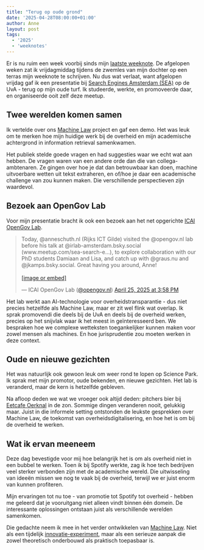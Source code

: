 ```yaml
---
title: "Terug op oude grond"
date: '2025-04-28T08:00:00+01:00'
author: Anne
layout: post
tags:
  - '2025'
  - 'weeknotes'
---
```


Er is nu ruim een week voorbij sinds mijn [laatste weeknote](/2025/04/18/heimwee.html). De afgelopen weken zat ik
vrijdagmiddag tijdens de zwemles van mijn dochter op een terras mijn weeknote te schrijven. Nu dus wat verlaat, want
afgelopen vrijdag gaf ik een presentatie bij
[Search Engines Amsterdam (SEA)](https://www.meetup.com/sea-search-engines-amsterdam/events/304267117/) op de UvA -
terug op mijn oude turf. Ik studeerde, werkte, en promoveerde daar, en organiseerde ooit zelf deze meetup.

## Twee werelden komen samen

Ik vertelde over ons [Machine Law](/2025/01/25/machine-law.html) project en gaf een demo. Het was leuk om te merken
hoe mijn huidige werk bij de overheid en mijn academische achtergrond in information retrieval samenkwamen.

Het publiek stelde goede vragen en had suggesties waar we echt wat aan hebben. De vragen waren van een andere orde dan
die van collega-ambtenaren. Ze gingen over hoe je dat dan betrouwbaar kan doen, machine uitvoerbare wetten uit tekst
extraheren, en of/hoe je daar een academische challenge van zou kunnen maken. Die verschillende perspectieven zijn
waardevol.

## Bezoek aan OpenGov Lab

Voor mijn presentatie bracht ik ook een bezoek aan het net opgerichte [ICAI OpenGov Lab](https://opengov.nl/).

<blockquote class="bluesky-embed" data-bluesky-uri="at://did:plc:r664jqhgqixm3y7c6u4vtioh/app.bsky.feed.post/3lnnewznyz22l" data-bluesky-cid="bafyreiauybioghc6guqy35s3ygd7sdlgapjqsq4fixdvlx7y3o2lm255ca" data-bluesky-embed-color-mode="white"><p lang="en">Today, @anneschuth.nl (Rijks ICT Gilde) visited the @opengov.nl lab before his talk at @irlab-amsterdam.bsky.social (www.meetup.com/sea-search-e...), to explore collaboration with our PhD students Damiaan and Lisa, and catch up with @graus.nu and @jkamps.bsky.social. Great having you around, Anne!<br><br><a href="https://bsky.app/profile/did:plc:r664jqhgqixm3y7c6u4vtioh/post/3lnnewznyz22l?ref_src=embed">[image or embed]</a></p>&mdash; ICAI OpenGov Lab (<a href="https://bsky.app/profile/did:plc:r664jqhgqixm3y7c6u4vtioh?ref_src=embed">@opengov.nl</a>) <a href="https://bsky.app/profile/did:plc:r664jqhgqixm3y7c6u4vtioh/post/3lnnewznyz22l?ref_src=embed">April 25, 2025 at 3:58 PM</a></blockquote><script async src="https://embed.bsky.app/static/embed.js" charset="utf-8"></script>

Het lab werkt aan AI-technologie voor overheidstransparantie - dus niet precies hetzelfde als Machine Law, maar er zit
wel flink wat overlap. Ik sprak promovendi die deels bij de UvA en deels bij de overheid werken, precies op het snijvlak
waar ik het meest in geïnteresseerd ben. We bespraken hoe we complexe wetteksten toegankelijker kunnen maken voor zowel
mensen als machines. En hoe jurisprudentie zou moeten werken in deze context.

## Oude en nieuwe gezichten

Het was natuurlijk ook gewoon leuk om weer rond te lopen op Science Park. Ik sprak met mijn promotor, oude bekenden, en
nieuwe gezichten. Het lab is veranderd, maar de kern is hetzelfde gebleven.

Na afloop deden we wat we vroeger ook altijd deden: pitchers bier bij [Eetcafe Oerknal](https://eetcafeoerknal.nl/) in
de zon. Sommige dingen veranderen nooit, gelukkig maar. Juist in die informele setting ontstonden de leukste gesprekken
over Machine Law, de toekomst van overheidsdigitalisering, en hoe het is om bij de overheid te werken.

## Wat ik ervan meeneem

Deze dag bevestigde voor mij hoe belangrijk het is om als overheid niet in een bubbel te werken. Toen ik bij Spotify
werkte, zag ik hoe tech bedrijven veel sterker verbonden zijn met de academische wereld. Die uitwisseling van ideeën
missen we nog te vaak bij de overheid, terwijl we er juist enorm van kunnen profiteren.

Mijn ervaringen tot nu toe - van promotie tot Spotify tot overheid - hebben me geleerd dat je vooruitgang niet alleen
vindt binnen één domein. De interessante oplossingen ontstaan juist als verschillende werelden samenkomen.

Die gedachte neem ik mee in het verder ontwikkelen van [Machine Law](/2025/02/07/paradox.html). Niet als een
tijdelijk [innovatie-experiment](/2025/03/28/nieuw-normaal.html), maar als een serieuze aanpak die zowel theoretisch
onderbouwd als praktisch toepasbaar is.
